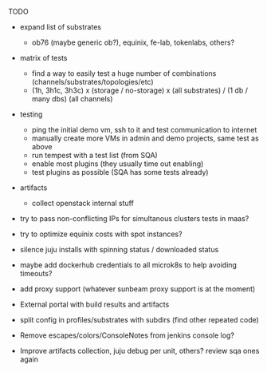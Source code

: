 
TODO

- expand list of substrates
    - ob76 (maybe generic ob?), equinix, fe-lab, tokenlabs, others?
- matrix of tests
    - find a way to easily test a huge number of combinations (channels/substrates/topologies/etc)
    - (1h, 3h1c, 3h3c) x (storage / no-storage) x (all substrates) / (1 db / many dbs) (all channels)
- testing
    - ping the initial demo vm, ssh to it and test communication to internet
    - manually create more VMs in admin and demo projects, same test as above
    - run tempest with a test list (from SQA)
    - enable most plugins (they usually time out enabling)
    - test plugins as possible (SQA has some tests already)
- artifacts
    - collect openstack internal stuff
- try to pass non-conflicting IPs for simultanous clusters tests in maas?
- try to optimize equinix costs with spot instances?
- silence juju installs with spinning status / downloaded status
- maybe add dockerhub credentials to all microk8s to help avoiding timeouts?
- add proxy support (whatever sunbeam proxy support is at the moment)
- External portal with build results and artifacts

- split config in profiles/substrates with subdirs (find other repeated code)
- Remove escapes/colors/ConsoleNotes from jenkins console log?
- Improve artifacts collection, juju debug per unit, others? review sqa ones again
